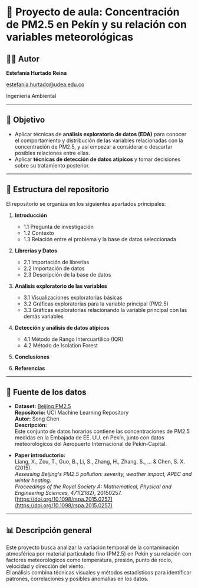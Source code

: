 # 🌆 Proyecto de aula: Concentración de PM2.5 en Pekín y su relación con variables meteorológicas

## 👩‍🔬 Autor
**Estefanía Hurtado Reina**

estefania.hurtado@udea.edu.co

Ingeniería Ambiental

---

## 🎯 Objetivo
- Aplicar técnicas de **análisis exploratorio de datos (EDA)** para conocer el comportamiento y distribución de las variables relacionadas con la concentración de PM2.5, y así empezar a considerar o descartar posibles relaciones entre ellas.  
- Aplicar **técnicas de detección de datos atípicos** y tomar decisiones sobre su tratamiento posterior.

---

## 📁 Estructura del repositorio

El repositorio se organiza en los siguientes apartados principales:

1. **Introducción**
   - 1.1 Pregunta de investigación  
   - 1.2 Contexto  
   - 1.3 Relación entre el problema y la base de datos seleccionada  

2. **Librerías y Datos**
   - 2.1 Importación de librerías  
   - 2.2 Importación de datos  
   - 2.3 Descripción de la base de datos  

3. **Análisis exploratorio de las variables**
   - 3.1 Visualizaciones exploratorias básicas  
   - 3.2 Gráficas exploratorias para la variable principal (PM2.5)  
   - 3.3 Gráficas exploratorias relacionando la variable principal con las demás variables  

4. **Detección y análisis de datos atípicos**
   - 4.1 Método de Rango Intercuartílico (IQR)  
   - 4.2 Método de Isolation Forest  

5. **Conclusiones**

6. **Referencias**

---

## 💾 Fuente de los datos

- **Dataset:** [Beijing PM2.5](https://archive.ics.uci.edu/dataset/381/beijing+pm2+5+data)  
  **Repositorio:** UCI Machine Learning Repository  
  **Autor:** Song Chen  
  **Descripción:**  
  Este conjunto de datos horarios contiene las concentraciones de PM2.5 medidas en la Embajada de EE. UU. en Pekín, junto con datos meteorológicos del Aeropuerto Internacional de Pekín-Capital.

- **Paper introductorio:**  
  Liang, X., Zou, T., Guo, B., Li, S., Zhang, H., Zhang, S., ... & Chen, S. X. (2015).  
  *Assessing Beijing's PM2.5 pollution: severity, weather impact, APEC and winter heating.*  
  *Proceedings of the Royal Society A: Mathematical, Physical and Engineering Sciences, 471*(2182), 20150257.  
  [https://doi.org/10.1098/rspa.2015.0257](https://doi.org/10.1098/rspa.2015.0257)

---

## 📊 Descripción general
Este proyecto busca analizar la variación temporal de la contaminación atmosférica por material particulado fino (PM2.5) en Pekín y su relación con factores meteorológicos como temperatura, presión, punto de rocío, velocidad y dirección del viento.  
El análisis combina técnicas visuales y métodos estadísticos para identificar patrones, correlaciones y posibles anomalías en los datos.
